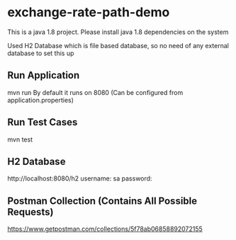 # exchange-rate-path-demo

This is a java 1.8 project. Please install java 1.8 dependencies on the system

Used H2 Database which is file based database, so no need of any external database to set this up

## Run Application
mvn run
By default it runs on 8080 (Can be configured from application.properties)

## Run Test Cases
mvn test

## H2 Database
http://localhost:8080/h2
username: sa
password: 

## Postman Collection (Contains All Possible Requests)
https://www.getpostman.com/collections/5f78ab06858892072155



